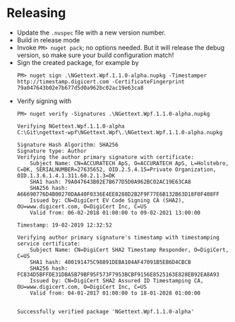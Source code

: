 ﻿Releasing
=========

 - Update the `.nuspec` file with a new version number.
 - Build in release mode
 - Invoke `PM> nuget pack`; no options needed.  But it will release the debug version, so make sure your build configuration match!
 - Sign the created package, for example by
   ```
   PM> nuget sign .\NGettext.Wpf.1.1.0-alpha.nupkg -Timestamper http://timestamp.digicert.com -CertificateFingerprint 79a047643b02e7b677d5d0a962bc02ac19e63ca8
   ```
 - Verify signing with
   ```
   PM> nuget verify -Signatures .\NGettext.Wpf.1.1.0-alpha.nupkg
   
   Verifying NGettext.Wpf.1.1.0-alpha
   C:\Git\ngettext-wpf\NGettext.Wpf\.\NGettext.Wpf.1.1.0-alpha.nupkg
   
   Signature Hash Algorithm: SHA256
   Signature type: Author
   Verifying the author primary signature with certificate: 
       Subject Name: CN=ACCURATECH ApS, O=ACCURATECH ApS, L=Holstebro, C=DK, SERIALNUMBER=27635652, OID.2.5.4.15=Private Organization, OID.1.3.6.1.4.1.311.60.2.1.3=DK
       SHA1 hash: 79A047643B02E7B677D5D0A962BC02AC19E63CA8
       SHA256 hash: A66690776D4B00270DAA40F0336E4EE8288D2B2F9F77E6B132B63D18F0F408FF
       Issued by: CN=DigiCert EV Code Signing CA (SHA2), OU=www.digicert.com, O=DigiCert Inc, C=US
       Valid from: 06-02-2018 01:00:00 to 09-02-2021 13:00:00
   
   Timestamp: 19-02-2019 12:32:52
   
   Verifying author primary signature's timestamp with timestamping service certificate: 
       Subject Name: CN=DigiCert SHA2 Timestamp Responder, O=DigiCert, C=US
       SHA1 hash: 400191475C98891DEBA104AF47091B5EB6D4CBCB
       SHA256 hash: FC834D5BFFDE31DBA5B79BF95F573F7953BCBF9156E8525163E828EB92EA8A93
       Issued by: CN=DigiCert SHA2 Assured ID Timestamping CA, OU=www.digicert.com, O=DigiCert Inc, C=US
       Valid from: 04-01-2017 01:00:00 to 18-01-2028 01:00:00
   
   
   Successfully verified package 'NGettext.Wpf.1.1.0-alpha'
   ```